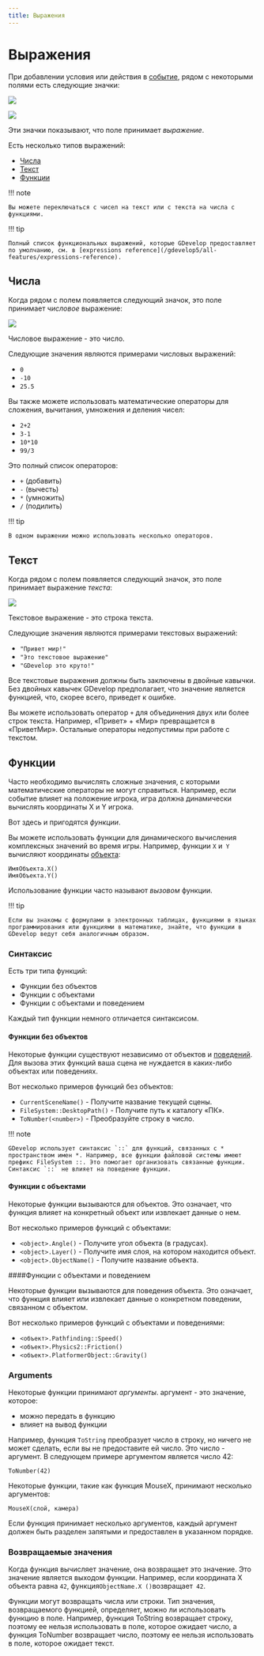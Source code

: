 ```yaml
---
title: Выражения
---
```

# Выражения

При добавлении условия или действия в [событие](/gdevelop5/events), рядом с некоторыми полями есть следующие значки:

![](/gdevelop5/all-features/number_expression.png)

![](/gdevelop5/all-features/text_expression.png)

Эти значки показывают, что поле принимает _выражение_.

Есть несколько типов выражений:

- [Числа](/gdevelop5/all-features/expressions#numbers)
- [Текст](/gdevelop5/all-features/expressions#text)
- [Функции](/gdevelop5/all-features/expressions#functions)

!!! note

    Вы можете переключаться с чисел на текст или с текста на числа с функциями.

!!! tip

    Полный список функциональных выражений, которые GDevelop предоставляет по умолчанию, см. в [expressions reference](/gdevelop5/all-features/expressions-reference).

## Числа

Когда рядом с полем появляется следующий значок, это поле принимает _числовое_ выражение:

![](/gdevelop5/all-features/number_expression.png)

Числовое выражение - это число.

Следующие значения являются примерами числовых выражений:

- `0`
- `-10`
- `25.5`

Вы также можете использовать математические операторы для сложения, вычитания, умножения и деления чисел:

- `2+2`
- `3-1`
- `10*10`
- `99/3`

Это полный список операторов:

- `+` (добавить)
- `-` (вычесть)
- `*` (умножить)
- `/` (подилить)

!!! tip

    В одном выражении можно использовать несколько операторов.

## Текст

Когда рядом с полем появляется следующий значок, это поле принимает выражение _текста_:

![](/gdevelop5/all-features/text_expression.png)

Текстовое выражение - это строка текста.

Следующие значения являются примерами текстовых выражений:

- `"Привет мир!"`
- `"Это текстовое выражение"`
- `"GDevelop это круто!"`

Все текстовые выражения должны быть заключены в двойные кавычки. Без двойных кавычек GDevelop предполагает, что значение является функцией, что, скорее всего, приведет к ошибке.

Вы можете использовать оператор `+` для объединения двух или более строк текста. Например, «Привет» + «Мир» превращается в «ПриветМир». Остальные операторы недопустимы при работе с текстом.

## Функции

Часто необходимо вычислять сложные значения, с которыми математические операторы не могут справиться. Например, если событие влияет на положение игрока, игра должна динамически вычислять координаты X и Y игрока.

Вот здесь и пригодятся _функции_.

Вы можете использовать функции для динамического вычисления комплексных значений во время игры. Например, функции `X` и` Y` вычисляют координаты [объекта](/gdevelop5/objects):

```
ИмяОбъекта.X()
ИмяОбъекта.Y()
```

Использование функции часто называют *вызовом* функции.

!!! tip

    Если вы знакомы с формулами в электронных таблицах, функциями в языках программирования или функциями в математике, знайте, что функции в GDevelop ведут себя аналогичным образом.

### Синтаксис

Есть три типа функций:

- Функции без объектов
- Функции с объектами
- Функции с объектами и поведением

Каждый тип функции немного отличается синтаксисом.

#### Функции без объектов

Некоторые функции существуют независимо от объектов и [поведений](/gdevelop5/behaviors). Для вызова этих функций ваша сцена не нуждается в каких-либо объектах или поведениях.

Вот несколько примеров функций без объектов:

- `CurrentSceneName()` - Получите название текущей сцены.
- `FileSystem::DesktopPath()` - Получите путь к каталогу «ПК».
- `ToNumber(<number>)` - Преобразуйте строку в число.

!!! note

    GDevelop использует синтаксис `::` для функций, связанных с * пространством имен *. Например, все функции файловой системы имеют префикс FileSystem ::. Это помогает организовать связанные функции. Синтаксис `::` не влияет на поведение функции.

#### Функции с объектами

Некоторые функции вызываются для объектов. Это означает, что функция влияет на конкретный объект или извлекает данные о нем.

Вот несколько примеров функций с объектами:

- `<object>.Angle()` - Получите угол объекта (в градусах).
- `<object>.Layer()` - Получите имя слоя, на котором находится объект.
- `<object>.ObjectName()` - Получите название объекта.

####Функции с объектами и поведением

Некоторые функции вызываются для поведения объекта. Это означает, что функция влияет или извлекает данные о конкретном поведении, связанном с объектом.

Вот несколько примеров функций с объектами и поведениями:

* `<объект>.Pathfinding::Speed()`
* `<объект>.Physics2::Friction()`
* `<объект>.PlatformerObject::Gravity()`

### Arguments

Некоторые функции принимают _аргументы_. аргумент - это значение, которое:

- можно передать в функцию
- влияет на вывод функции

Например, функция `ToString` преобразует число в строку, но ничего не может сделать, если вы не предоставите ей число. Это число - аргумент. В следующем примере аргументом является число 42:

```
ToNumber(42)
```

Некоторые функции, такие как функция MouseX, принимают несколько аргументов:

```
MouseX(слой, камера)
```

Если функция принимает несколько аргументов, каждый аргумент должен быть разделен запятыми и предоставлен в указанном порядке.

### Возвращаемые значения

Когда функция вычисляет значение, она возвращает это значение. Это значение является выходом функции. Например, если координата X объекта равна `42`, функция` ObjectName.X () `возвращает` 42`.

Функции могут возвращать числа или строки. Тип значения, возвращаемого функцией, определяет, можно ли использовать функцию в поле. Например, функция ToString возвращает строку, поэтому ее нельзя использовать в поле, которое ожидает число, а функция ToNumber возвращает число, поэтому ее нельзя использовать в поле, которое ожидает текст.